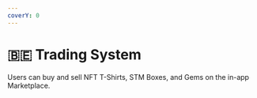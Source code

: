 ```yaml
---
coverY: 0
---
```


# 🇧🇪 Trading System

Users can buy and sell NFT T-Shirts, STM Boxes, and Gems on the in-app Marketplace.
